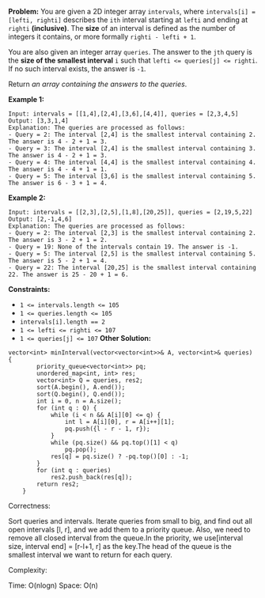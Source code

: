 **Problem:**
You are given a 2D integer array `intervals`, where `intervals[i] = [lefti, righti]` describes the `ith` interval starting at `lefti` and ending at `righti` **(inclusive)**. The **size** of an interval is defined as the number of integers it contains, or more formally `righti - lefti + 1`.

You are also given an integer array `queries`. The answer to the `jth` query is the **size of the smallest interval** `i` such that `lefti <= queries[j] <= righti`. If no such interval exists, the answer is `-1`.

Return *an array containing the answers to the queries*.

 

**Example 1:**

```
Input: intervals = [[1,4],[2,4],[3,6],[4,4]], queries = [2,3,4,5]
Output: [3,3,1,4]
Explanation: The queries are processed as follows:
- Query = 2: The interval [2,4] is the smallest interval containing 2. The answer is 4 - 2 + 1 = 3.
- Query = 3: The interval [2,4] is the smallest interval containing 3. The answer is 4 - 2 + 1 = 3.
- Query = 4: The interval [4,4] is the smallest interval containing 4. The answer is 4 - 4 + 1 = 1.
- Query = 5: The interval [3,6] is the smallest interval containing 5. The answer is 6 - 3 + 1 = 4.
```

**Example 2:**

```
Input: intervals = [[2,3],[2,5],[1,8],[20,25]], queries = [2,19,5,22]
Output: [2,-1,4,6]
Explanation: The queries are processed as follows:
- Query = 2: The interval [2,3] is the smallest interval containing 2. The answer is 3 - 2 + 1 = 2.
- Query = 19: None of the intervals contain 19. The answer is -1.
- Query = 5: The interval [2,5] is the smallest interval containing 5. The answer is 5 - 2 + 1 = 4.
- Query = 22: The interval [20,25] is the smallest interval containing 22. The answer is 25 - 20 + 1 = 6.
```

 

**Constraints:**

- `1 <= intervals.length <= 105`
- `1 <= queries.length <= 105`
- `intervals[i].length == 2`
- `1 <= lefti <= righti <= 107`
- `1 <= queries[j] <= 107`
**Other Solution:**
```
vector<int> minInterval(vector<vector<int>>& A, vector<int>& queries) {
        priority_queue<vector<int>> pq;
        unordered_map<int, int> res;
        vector<int> Q = queries, res2;
        sort(A.begin(), A.end());
        sort(Q.begin(), Q.end());
        int i = 0, n = A.size();
        for (int q : Q) {
            while (i < n && A[i][0] <= q) {
                int l = A[i][0], r = A[i++][1];
                pq.push({l - r - 1, r});
            }
            while (pq.size() && pq.top()[1] < q)
                pq.pop();
            res[q] = pq.size() ? -pq.top()[0] : -1;
        }
        for (int q : queries)
            res2.push_back(res[q]);
        return res2;
    }
```
Correctness:

Sort queries and intervals.
Iterate queries from small to big,
and find out all open intervals [l, r],
and we add them to a priority queue.
Also, we need to remove all closed interval from the queue.In the priority, we use[interval size, interval end] = [r-l+1, r] as the key.The head of the queue is the smallest interval we want to return for each query.

Complexity:

Time: O(nlogn)
Space: O(n)
